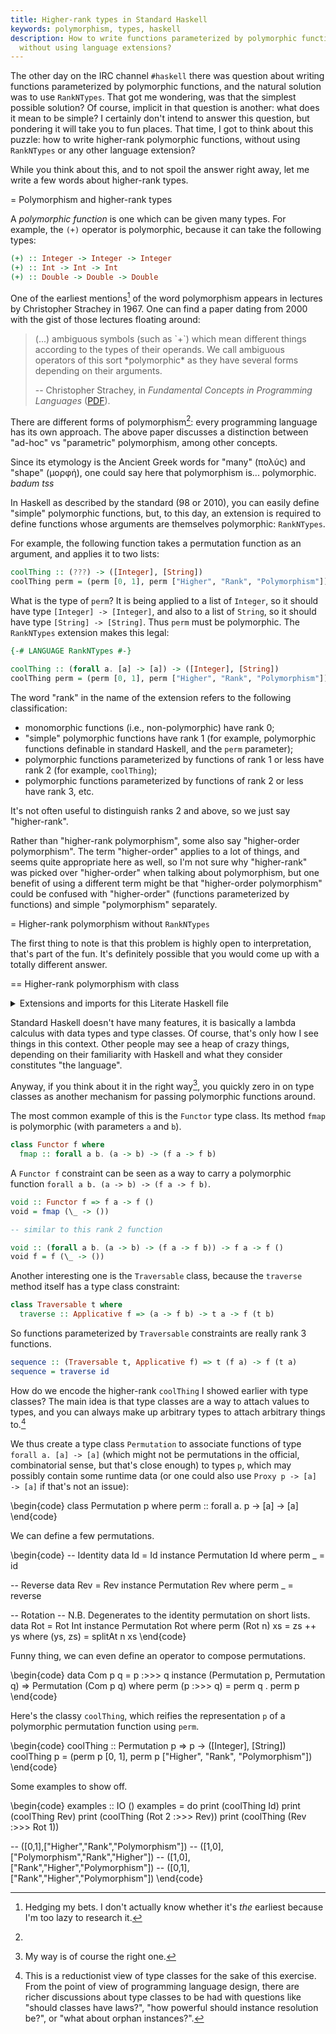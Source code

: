 ```yaml
---
title: Higher-rank types in Standard Haskell
keywords: polymorphism, types, haskell
description: How to write functions parameterized by polymorphic functions,
  without using language extensions?
---
```


The other day on the IRC channel `#haskell` there was question about writing
functions parameterized by polymorphic functions, and the natural solution was
to use `RankNTypes`. That got me wondering, was that the simplest possible
solution?
Of course, implicit in that question is another: what does it mean to be
simple? I certainly don't intend to answer this question, but pondering it
will take you to fun places. That time, I got to think about this puzzle: how
to write higher-rank polymorphic functions, without using `RankNTypes` or any
other language extension?

While you think about this, and to not spoil the answer right away,
let me write a few words about higher-rank types.

= Polymorphism and higher-rank types

A *polymorphic function* is one which can be given many types. For example,
the `(+)` operator is polymorphic, because it can take the following types:

```haskell
(+) :: Integer -> Integer -> Integer
(+) :: Int -> Int -> Int
(+) :: Double -> Double -> Double
```

One of the earliest mentions[^earliest] of the word polymorphism appears in
lectures by Christopher Strachey in 1967. One can find a paper dating from 2000
with the gist of those lectures floating around:

[^earliest]: Hedging my bets. I don't actually know whether it's *the*
  earliest because I'm too lazy to research it.

<blockquote>
(...) ambiguous symbols (such as `+`) which mean different things according to
the types of their operands. We call ambiguous operators of this sort
*polymorphic* as they have several forms depending on their arguments.

-- Christopher Strachey, in *Fundamental Concepts in Programming Languages*
([PDF](https://www.cs.cmu.edu/~crary/819-f09/Strachey67.pdf)).
</blockquote>

There are different forms of polymorphism[^meta]: every programming language
has its own approach. The above paper discusses a distinction between "ad-hoc"
vs "parametric" polymorphism, among other concepts.

[^meta]:
  Since its etymology is the Ancient Greek words for "many" (πολύς) and
  "shape" (μορφή), one could say here that polymorphism is... polymorphic.
  *badum tss*

In Haskell as described by the standard (98 or 2010), you can easily define
"simple" polymorphic functions, but, to this day, an extension is required
to define functions whose arguments are themselves polymorphic: `RankNTypes`.

For example, the following function takes a permutation function as an
argument, and applies it to two lists:

```haskell
coolThing :: (???) -> ([Integer], [String])
coolThing perm = (perm [0, 1], perm ["Higher", "Rank", "Polymorphism"])
```

What is the type of `perm`? It is being applied to a list of `Integer`, so it
should have type `[Integer] -> [Integer]`, and also to a list of `String`, so
it should have type `[String] -> [String]`. Thus `perm` must be polymorphic.
The `RankNTypes` extension makes this legal:

```haskell
{-# LANGUAGE RankNTypes #-}

coolThing :: (forall a. [a] -> [a]) -> ([Integer], [String])
coolThing perm = (perm [0, 1], perm ["Higher", "Rank", "Polymorphism"])
```

The word "rank" in the name of the extension refers to the following
classification:

- monomorphic functions (i.e., non-polymorphic) have rank 0;
- "simple" polymorphic functions have rank 1 (for example, polymorphic functions
  definable in standard Haskell, and the `perm` parameter);
- polymorphic functions parameterized by functions of rank 1 or less have rank
  2 (for example, `coolThing`);
- polymorphic functions parameterized by functions of rank 2 or less have rank
  3, etc.

It's not often useful to distinguish ranks 2 and above, so we just say
"higher-rank".

Rather than "higher-rank polymorphism", some also say "higher-order polymorphism".
The term "higher-order" applies to a lot of things, and seems quite appropriate
here as well, so I'm not sure why "higher-rank" was picked over "higher-order"
when talking about polymorphism, but one benefit of using a different term
might be that "higher-order polymorphism" could be confused with "higher-order"
(functions parameterized by functions) and simple "polymorphism" separately.

= Higher-rank polymorphism without `RankNTypes`

The first thing to note is that this problem is highly open to interpretation,
that's part of the fun. It's definitely possible that you would come up with a
totally different answer.

== Higher-rank polymorphism with class

<details class="code-details">
<summary>Extensions and imports for this Literate Haskell file</summary>
\begin{code}
{-# LANGUAGE ExplicitForAll #-}
{-
  `ExplicitForAll` gives us the luxury of explicit `forall` quantifiers, which
  is especially useful to make class definitions less confusing, without
  adding any actual power to the type system, but I would
  use `forall` even if `RankNTypes` were the only way to enable this.
-}

module HigherRankWithClass where
\end{code}
</details>

Standard Haskell doesn't have many features, it is basically a lambda calculus
with data types and type classes. Of course, that's only how I see things in this
context. Other people may see a heap of crazy things, depending on their
familiarity with Haskell and what they consider constitutes "the language".

Anyway, if you think about it in the right way[^mine], you quickly zero in on
type classes as another mechanism for passing polymorphic functions around.

[^mine]: My way is of course the right one.

The most common example of this is the `Functor` type class.
Its method `fmap` is polymorphic (with parameters `a` and `b`).

```haskell
class Functor f where
  fmap :: forall a b. (a -> b) -> (f a -> f b)
```

A `Functor f` constraint can be seen as a way to carry a polymorphic function
`forall a b. (a -> b) -> (f a -> f b)`.

```haskell
void :: Functor f => f a -> f ()
void = fmap (\_ -> ())

-- similar to this rank 2 function

void :: (forall a b. (a -> b) -> (f a -> f b)) -> f a -> f ()
void f = f (\_ -> ())
```

Another interesting one is the `Traversable` class, because the `traverse`
method itself has a type class constraint:

```haskell
class Traversable t where
  traverse :: Applicative f => (a -> f b) -> t a -> f (t b)
```

So functions parameterized by `Traversable` constraints are really rank 3
functions.

```haskell
sequence :: (Traversable t, Applicative f) => t (f a) -> f (t a)
sequence = traverse id
```

How do we encode the higher-rank `coolThing` I showed earlier with type
classes? The main idea is that type classes are a way to attach values to
types, and you can always make up arbitrary types to attach arbitrary things
to.[^reductio]

[^reductio]: This is a reductionist view of type classes for the sake
  of this exercise. From the point of view of programming language design,
  there are richer discussions about type classes to be had with questions like
  "should classes have laws?", "how powerful should instance resolution be?",
  or "what about orphan instances?".

We thus create a type class `Permutation` to associate functions of type
`forall a. [a] -> [a]` (which might not be permutations in the official,
combinatorial sense, but that's close enough) to types `p`, which may possibly
contain some runtime data (or one could also use `Proxy p -> [a] -> [a]` if
that's not an issue):

\begin{code}
class Permutation p where
  perm :: forall a. p -> [a] -> [a]
\end{code}

We can define a few permutations.

\begin{code}
-- Identity
data Id = Id
instance Permutation Id where
  perm _ = id

-- Reverse
data Rev = Rev
instance Permutation Rev where
  perm _ = reverse

-- Rotation
-- N.B. Degenerates to the identity permutation on short lists.
data Rot = Rot Int
instance Permutation Rot where
  perm (Rot n) xs = zs ++ ys where
    (ys, zs) = splitAt n xs
\end{code}

Funny thing, we can even define an operator to compose permutations.

\begin{code}
data Com p q = p :>>> q
instance (Permutation p, Permutation q) => Permutation (Com p q) where
  perm (p :>>> q) = perm q . perm p
\end{code}

Here's the classy `coolThing`, which reifies the representation `p`
of a polymorphic permutation function using `perm`.

\begin{code}
coolThing :: Permutation p => p -> ([Integer], [String])
coolThing p = (perm p [0, 1], perm p ["Higher", "Rank", "Polymorphism"])
\end{code}

Some examples to show off.

\begin{code}
examples :: IO ()
examples = do
  print (coolThing Id)
  print (coolThing Rev)
  print (coolThing (Rot 2 :>>> Rev))
  print (coolThing (Rev :>>> Rot 1))

-- ([0,1],["Higher","Rank","Polymorphism"])
-- ([1,0],["Polymorphism","Rank","Higher"])
-- ([1,0],["Rank","Higher","Polymorphism"])
-- ([0,1],["Rank","Higher","Polymorphism"])
\end{code}

